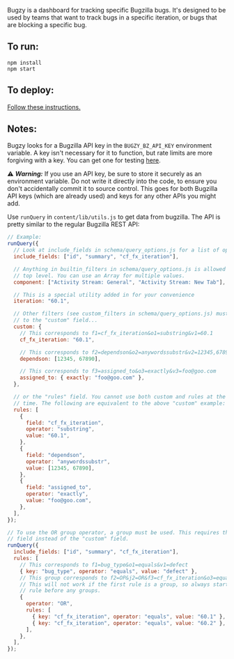Bugzy is a dashboard for tracking specific Bugzilla bugs. It's designed to be
used by teams that want to track bugs in a specific iteration, or bugs that are
blocking a specific bug.

## To run:

```
npm install
npm start
```

## To deploy:

[Follow these instructions.](docs/deploy.md)

## Notes:

Bugzy looks for a Bugzilla API key in the `BUGZY_BZ_API_KEY` environment
variable. A key isn't necessary for it to function, but rate limits are more
forgiving with a key. You can get one for testing
[here](https://bugzilla.mozilla.org/userprefs.cgi?tab=apikey).

⚠ _**Warning:**_ If you use an API key, be sure to store it securely as an
environment variable. Do not write it directly into the code, to ensure you
don't accidentally commit it to source control. This goes for both Bugzilla API
keys (which are already used) and keys for any other APIs you might add.

Use `runQuery` in `content/lib/utils.js` to get data from bugzilla. The API is
pretty similar to the regular Bugzilla REST API:

```js
// Example:
runQuery({
  // Look at include_fields in schema/query_options.js for a list of options.
  include_fields: ["id", "summary", "cf_fx_iteration"],

  // Anything in builtin_filters in schema/query_options.js is allowed at the
  // top level. You can use an Array for multiple values.
  component: ["Activity Stream: General", "Activity Stream: New Tab"],

  // This is a special utility added in for your convenience
  iteration: "60.1",

  // Other filters (see custom_filters in schema/query_options.js) must be added
  // to the "custom" field...
  custom: {
    // This corresponds to f1=cf_fx_iteration&o1=substring&v1=60.1
    cf_fx_iteration: "60.1",

    // This corresponds to f2=dependson&o2=anywordssubstr&v2=12345,67890
    dependson: [12345, 67890],

    // This corresponds to f3=assigned_to&o3=exactly&v3=foo@goo.com
    assigned_to: { exactly: "foo@goo.com" },
  },

  // or the "rules" field. You cannot use both custom and rules at the same
  // time. The following are equivalent to the above "custom" example:
  rules: [
    {
      field: "cf_fx_iteration",
      operator: "substring",
      value: "60.1",
    },
    {
      field: "dependson",
      operator: "anywordssubstr",
      value: [12345, 67890],
    },
    {
      field: "assigned_to",
      operator: "exactly",
      value: "foo@goo.com",
    },
  ],
});

// To use the OR group operator, a group must be used. This requires the "rules"
// field instead of the "custom" field.
runQuery({
  include_fields: ["id", "summary", "cf_fx_iteration"],
  rules: [
    // This corresponds to f1=bug_type&o1=equals&v1=defect
    { key: "bug_type", operator: "equals", value: "defect" },
    // This group corresponds to f2=OP&j2=OR&f3=cf_fx_iteration&o3=equals&v3=60.1&f4=cf_fx_iteration&o4=equals&v4=60.2&f5=CP
    // This will not work if the first rule is a group, so always start with a
    // rule before any groups.
    {
      operator: "OR",
      rules: [
        { key: "cf_fx_iteration", operator: "equals", value: "60.1" },
        { key: "cf_fx_iteration", operator: "equals", value: "60.2" },
      ],
    },
  ],
});
```
